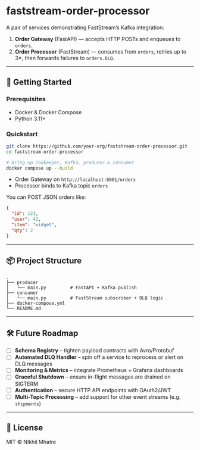 # faststream-order-processor

A pair of services demonstrating FastStream’s Kafka integration:

1. **Order Gateway** (FastAPI) — accepts HTTP POSTs and enqueues to `orders`.  
2. **Order Processor** (FastStream) — consumes from `orders`, retries up to 3×, then forwards failures to `orders.DLQ`.

---

## 🚀 Getting Started

### Prerequisites

- Docker & Docker Compose
- Python 3.11+

### Quickstart

```bash
git clone https://github.com/your-org/faststream-order-processor.git
cd faststream-order-processor

# Bring up Zookeeper, Kafka, producer & consumer
docker compose up --build
````

* Order Gateway on `http://localhost:8001/orders`
* Processor binds to Kafka topic `orders`

You can POST JSON orders like:

```json
{
  "id": 123,
  "user": 42,
  "item": "widget",
  "qty": 2
}
```

---

## 📦 Project Structure

```text
.
├── producer
│   └── main.py         # FastAPI + Kafka publish
├── consumer
│   └── main.py         # FastStream subscriber + DLQ logic
├── docker-compose.yml
└── README.md
```

---

## 🛠 Future Roadmap

* [ ] **Schema Registry** – tighten payload contracts with Avro/Protobuf
* [ ] **Automated DLQ Handler** – spin off a service to reprocess or alert on DLQ messages
* [ ] **Monitoring & Metrics** – integrate Prometheus + Grafana dashboards
* [ ] **Graceful Shutdown** – ensure in-flight messages are drained on SIGTERM
* [ ] **Authentication** – secure HTTP API endpoints with OAuth2/JWT
* [ ] **Multi-Topic Processing** – add support for other event streams (e.g. `shipments`)

---

## 📄 License

MIT © NIkhil Mhatre
